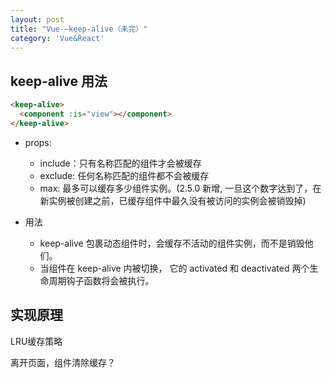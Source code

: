 ```yaml
---
layout: post
title: "Vue-—keep-alive（未完）"
category: 'Vue&React'
---
```


## keep-alive 用法

```html
<keep-alive>
  <component :is="view"></component>
</keep-alive>
```

* props:
    + include：只有名称匹配的组件才会被缓存
    + exclude: 任何名称匹配的组件都不会被缓存
    + max: 最多可以缓存多少组件实例。(2.5.0 新增, 一旦这个数字达到了，在新实例被创建之前，已缓存组件中最久没有被访问的实例会被销毁掉)

* 用法
    + keep-alive 包裹动态组件时，会缓存不活动的组件实例，而不是销毁他们。
    + 当组件在  keep-alive 内被切换， 它的 activated 和 deactivated 两个生命周期钩子函数将会被执行。

## 实现原理

LRU缓存策略

离开页面，组件清除缓存？